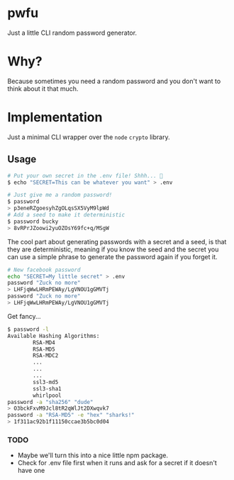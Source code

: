 # pwfu

Just a little CLI random password generator.

# Why?

Because sometimes you need a random password and you don't want to think about it that much.

# Implementation

Just a minimal CLI wrapper over the `node` `crypto` library.

## Usage

```bash
# Put your own secret in the .env file! Shhh... 🤫
$ echo "SECRET=This can be whatever you want" > .env
```

```bash
# Just give me a random password!
$ password
> p3eneRZgoesyhZgOLqsSX5VyM9lpWd
# Add a seed to make it deterministic
$ password bucky
> 8vRPrJZoowi2yuOZOsY69fc+q/MSgW
```

The cool part about generating passwords with a secret and a seed, is that they are deterministic, meaning if you know the seed and the secret you can use a simple phrase to generate the password again if you forget it.

```bash
# New facebook password
echo "SECRET=My little secret" > .env
password "Zuck no more"
> LHFjqWwLHRmPEWAy/LgVNOU1gGMVTj
password "Zuck no more"
> LHFjqWwLHRmPEWAy/LgVNOU1gGMVTj
```

Get fancy...
```bash
$ password -l
Available Hashing Algorithms:
        RSA-MD4
        RSA-MD5
        RSA-MDC2
        ...
        ...
        ...
        ssl3-md5
        ssl3-sha1
        whirlpool
password -a "sha256" "dude"
> O3bckFxvM9Jcl8tR2qWlJt2DXwqvk7
password -a "RSA-MD5" -e "hex" "sharks!"
> 1f311ac92b1f11150ccae3b5bc0d04
```

### TODO

- Maybe we'll turn this into a nice little npm package.
- Check for .env file first when it runs and ask for a secret if it doesn't have one